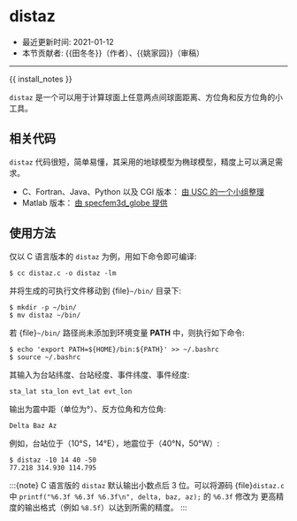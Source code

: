 # distaz

- 最近更新时间: 2021-01-12
- 本节贡献者: {{田冬冬}}（作者）、{{姚家园}}（审稿）

---

{{ install_notes }}

`distaz` 是一个可以用于计算球面上任意两点间球面距离、方位角和反方位角的小工具。

## 相关代码

`distaz` 代码很短，简单易懂，其采用的地球模型为椭球模型，精度上可以满足需求。

- C、Fortran、Java、Python 以及 CGI 版本： [由 USC 的一个小组整理](http://www.seis.sc.edu/software/distaz/)
- Matlab 版本： [由 specfem3d_globe 提供](https://github.com/geodynamics/specfem3d_globe/blob/master/utils/Visualization/VTK_ParaView/matlab/distaz.m)

## 使用方法

仅以 C 语言版本的 `distaz` 为例，用如下命令即可编译:

```
$ cc distaz.c -o distaz -lm
```

并将生成的可执行文件移动到 {file}`~/bin/` 目录下:

```
$ mkdir -p ~/bin/
$ mv distaz ~/bin/
```

若 {file}`~/bin/` 路径尚未添加到环境变量 **PATH** 中，则执行如下命令:

```
$ echo 'export PATH=${HOME}/bin:${PATH}' >> ~/.bashrc
$ source ~/.bashrc
```

其输入为台站纬度、台站经度、事件纬度、事件经度:

```
sta_lat sta_lon evt_lat evt_lon
```

输出为震中距（单位为°）、反方位角和方位角:

```
Delta Baz Az
```

例如，台站位于（10°S，14°E），地震位于（40°N，50°W）:

```
$ distaz -10 14 40 -50
77.218 314.930 114.795
```

:::{note}
C 语言版的 `distaz` 默认输出小数点后 3 位。可以将源码 {file}`distaz.c` 中
`printf("%6.3f %6.3f %6.3f\n", delta, baz, az);` 的 `%6.3f` 修改为
更高精度的输出格式（例如 `%8.5f`）以达到所需的精度。
:::
